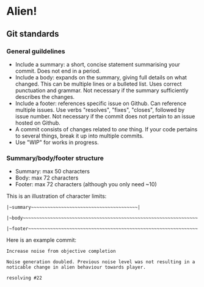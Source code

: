 Alien!
======

Git standards
-------------

### General guildelines

- Include a summary: a short, concise statement summarising your commit. Does not end in a period.
- Include a body: expands on the summary, giving full details on what changed. This can be multiple lines or a bulleted list. Uses correct punctuation and grammar. Not necessary if the summary sufficiently describes the changes.
- Include a footer: references specific issue on Github. Can reference multiple issues. Use verbs "resolves", "fixes", "closes", followed by issue number. Not necessary if the commit does not pertain to an issue hosted on Github.
- A commit consists of changes related to *one* thing. If your code pertains to several things, break it up into multiple commits.
- Use "WIP" for works in progress.

### Summary/body/footer structure

- Summary: max 50 characters
- Body: max 72 characters
- Footer: max 72 characters (although you only need ~10)

This is an illustration of character limits:

```
|~summary~~~~~~~~~~~~~~~~~~~~~~~~~~~~~~~~~~~~~~~|

|~body~~~~~~~~~~~~~~~~~~~~~~~~~~~~~~~~~~~~~~~~~~~~~~~~~~~~~~~~~~~~~~~~|

|~footer~~~~~~~~~~~~~~~~~~~~~~~~~~~~~~~~~~~~~~~~~~~~~~~~~~~~~~~~~~~~~~|
```

Here is an example commit:

```
Increase noise from objective completion

Noise generation doubled. Previous noise level was not resulting in a
noticable change in alien behaviour towards player.

resolving #22
```
